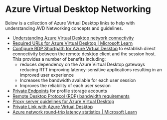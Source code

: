 # Azure Virtual Desktop Networking
Below is a collection of Azure Virtual Desktop links to help with understanding AVD Networking concepts and guidelines.

- [Understanding Azure Virtual Desktop network connectivity](https://learn.microsoft.com/en-us/azure/virtual-desktop/network-connectivity)
- [Required URLs for Azure Virtual Desktop | Microsoft Learn](https://learn.microsoft.com/en-us/azure/virtual-desktop/safe-url-list?tabs=azure#virtual-machines)
- [Configure RDP Shortpath for Azure Virtual Desktop](https://learn.microsoft.com/en-us/azure/virtual-desktop/configure-rdp-shortpath?tabs=managed-networks) to establish direct connectivity between the remote desktop client and the session host. This provides a number of benefits including:
    - reduces dependency on the Azure Virtual Desktop gateways reducing RTT improving latency-sensitive applications resulting in an improved user experience
    - Increases the bandwidth available for each user session
    - Improves the reliability of each user session
- [Private Endpoints](https://learn.microsoft.com/en-us/azure/private-link/private-endpoint-overview) for profile storage accounts
- [Remote Desktop Protocol (RDP) bandwidth requirements](https://learn.microsoft.com/en-us/azure/virtual-desktop/rdp-bandwidth)
- [Proxy server guidelines for Azure Virtual Desktop](https://learn.microsoft.com/en-us/azure/virtual-desktop/proxy-server-support)
- [Private Link with Azure Virtual Desktop](https://learn.microsoft.com/en-us/azure/virtual-desktop/private-link-overview)
- [Azure network round-trip latency statistics | Microsoft Learn](https://learn.microsoft.com/en-us/azure/networking/azure-network-latency?tabs=Americas%2CWestUS)